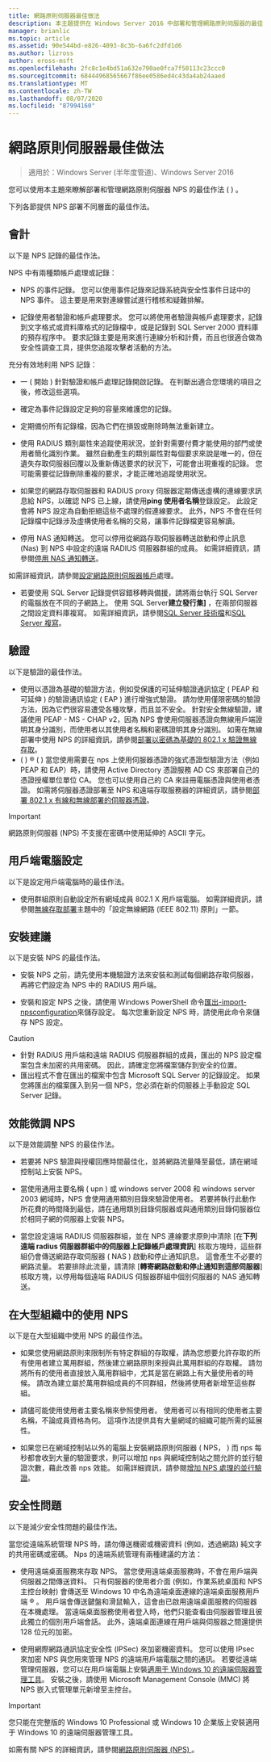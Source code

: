 ```yaml
---
title: 網路原則伺服器最佳做法
description: 本主題提供在 Windows Server 2016 中部署和管理網路原則伺服器的最佳作法。
manager: brianlic
ms.topic: article
ms.assetid: 90e544bd-e826-4093-8c3b-6a6fc2dfd1d6
ms.author: lizross
author: eross-msft
ms.openlocfilehash: 2fc8c1e4bd51a632e790ae0fca7f50113c23ccc0
ms.sourcegitcommit: 68444968565667f86ee0586ed4c43da4ab24aaed
ms.translationtype: MT
ms.contentlocale: zh-TW
ms.lasthandoff: 08/07/2020
ms.locfileid: "87994160"
---
```

# <a name="network-policy-server-best-practices"></a>網路原則伺服器最佳做法

>適用於：Windows Server (半年度管道)、Windows Server 2016

您可以使用本主題來瞭解部署和管理網路原則伺服器 NPS 的最佳作法 \( \) 。

下列各節提供 NPS 部署不同層面的最佳作法。

## <a name="accounting"></a>會計

以下是 NPS 記錄的最佳作法。

NPS 中有兩種類帳戶處理或記錄：

- NPS 的事件記錄。 您可以使用事件記錄來記錄系統與安全性事件日誌中的 NPS 事件。 這主要是用來對連線嘗試進行稽核和疑難排解。

- 記錄使用者驗證和帳戶處理要求。 您可以將使用者驗證與帳戶處理要求，記錄到文字格式或資料庫格式的記錄檔中，或是記錄到 SQL Server 2000 資料庫的預存程序中。 要求記錄主要是用來進行連線分析和計費，而且也很適合做為安全性調查工具，提供您追蹤攻擊者活動的方法。

充分有效地利用 NPS 記錄：

- 一 \( 開始 \) 針對驗證和帳戶處理記錄開啟記錄。 在判斷出適合您環境的項目之後，修改這些選項。

- 確定為事件記錄設定足夠的容量來維護您的記錄。

- 定期備份所有記錄檔，因為它們在損毀或刪除時無法重新建立。

- 使用 RADIUS 類別屬性來追蹤使用狀況，並針對需要付費才能使用的部門或使用者簡化識別作業。 雖然自動產生的類別屬性對每個要求來說是唯一的，但在遺失存取伺服器回覆以及重新傳送要求的狀況下，可能會出現重複的記錄。 您可能需要從記錄刪除重複的要求，才能正確地追蹤使用狀況。

- 如果您的網路存取伺服器和 RADIUS proxy 伺服器定期傳送虛構的連線要求訊息給 NPS，以確認 NPS 已上線，請使用**ping 使用者名稱**登錄設定。 此設定會將 NPS 設定為自動拒絕這些不處理的假連線要求。 此外，NPS 不會在任何記錄檔中記錄涉及虛構使用者名稱的交易，讓事件記錄檔更容易解讀。

- 停用 NAS 通知轉送。 您可以停用從網路存取伺服器轉送啟動和停止訊息 (Nas) 到 NPS 中設定的遠端 RADIUS 伺服器群組的成員。 如需詳細資訊，請參閱[停用 NAS 通知轉送](nps-disable-nas-notifications.md)。

如需詳細資訊，請參閱[設定網路原則伺服器帳戶](nps-accounting-configure.md)處理。

- 若要使用 SQL Server 記錄提供容錯移轉與備援，請將兩台執行 SQL Server 的電腦放在不同的子網路上。 使用 SQL Server**建立發行集]** ，在兩部伺服器之間設定資料庫複寫。 如需詳細資訊，請參閱[SQL Server 技術檔](/sql/sql-server/?view=sql-server-ver15)和[SQL Server 複寫](/sql/relational-databases/replication/sql-server-replication?view=sql-server-ver15)。

## <a name="authentication"></a>驗證

以下是驗證的最佳作法。

- 使用以憑證為基礎的驗證方法，例如受保護的可延伸驗證通訊協定 \( PEAP 和可延伸 \) 的驗證通訊協定 \( EAP \) 進行增強式驗證。 請勿使用僅限密碼的驗證方法，因為它們很容易遭受各種攻擊，而且並不安全。 針對安全無線驗證，建議使用 PEAP \- MS \- CHAP v2，因為 NPS 會使用伺服器憑證向無線用戶端證明其身分識別，而使用者以其使用者名稱和密碼證明其身分識別。  如需在無線部署中使用 NPS 的詳細資訊，請參閱[部署以密碼為基礎的 802.1 x 驗證無線存取](../../core-network-guide/cncg/wireless/a-deploy-8021x-wireless-access.md)。
- \( \) &reg; \( \) 當您使用需要在 nps 上使用伺服器憑證的強式憑證型驗證方法（例如 PEAP 和 EAP）時，請使用 Active Directory 憑證服務 AD CS 來部署自己的憑證授權單位單位 CA。 您也可以使用自己的 CA 來註冊電腦憑證與使用者憑證。 如需將伺服器憑證部署至 NPS 和遠端存取服務器的詳細資訊，請參閱[部署 802.1 x 有線和無線部署的伺服器憑證](../../core-network-guide/cncg/server-certs/deploy-server-certificates-for-802.1x-wired-and-wireless-deployments.md)。

> [!IMPORTANT]
> 網路原則伺服器 (NPS) 不支援在密碼中使用延伸的 ASCII 字元。

## <a name="client-computer-configuration"></a>用戶端電腦設定

以下是設定用戶端電腦時的最佳作法。

- 使用群組原則自動設定所有網域成員 802.1 X 用戶端電腦。 如需詳細資訊，請參閱[無線存取部署](../../core-network-guide/cncg/wireless/e-wireless-access-deployment.md#bkmk_policies)主題中的「設定無線網路 (IEEE 802.11) 原則」一節。

## <a name="installation-suggestions"></a>安裝建議

以下是安裝 NPS 的最佳作法。

- 安裝 NPS 之前，請先使用本機驗證方法來安裝和測試每個網路存取伺服器，再將它們設定為 NPS 中的 RADIUS 用戶端。

- 安裝和設定 NPS 之後，請使用 Windows PowerShell 命令[匯出-import-npsconfiguration](/powershell/module/nps/export-npsconfiguration?view=win10-ps)來儲存設定。 每次您重新設定 NPS 時，請使用此命令來儲存 NPS 設定。

>[!CAUTION]
>- 針對 RADIUS 用戶端和遠端 RADIUS 伺服器群組的成員，匯出的 NPS 設定檔案包含未加密的共用密碼。 因此，請確定您將檔案儲存到安全的位置。
>- 匯出程式不會在匯出的檔案中包含 Microsoft SQL Server 的記錄設定。 如果您將匯出的檔案匯入到另一個 NPS，您必須在新的伺服器上手動設定 SQL Server 記錄。

## <a name="performance-tuning-nps"></a>效能微調 NPS

以下是效能調整 NPS 的最佳作法。

- 若要將 NPS 驗證與授權回應時間最佳化，並將網路流量降至最低，請在網域控制站上安裝 NPS。

- 當使用通用主要名稱 \( upn \) 或 windows server 2008 和 windows server 2003 網域時，NPS 會使用通用類別目錄來驗證使用者。 若要將執行此動作所花費的時間降到最低，請在通用類別目錄伺服器或與通用類別目錄伺服器位於相同子網的伺服器上安裝 NPS。

- 當您設定遠端 RADIUS 伺服器群組，並在 NPS 連線要求原則中清除 [在**下列遠端 radius 伺服器群組中的伺服器上記錄帳戶處理資訊**] 核取方塊時，這些群組仍會傳送網路存取伺服器 \( NAS \) 啟動和停止通知訊息。 這會產生不必要的網路流量。 若要排除此流量，請清除 [**轉寄網路啟動和停止通知到這部伺服器**] 核取方塊，以停用每個遠端 RADIUS 伺服器群組中個別伺服器的 NAS 通知轉送。

## <a name="using-nps-in-large-organizations"></a>在大型組織中的使用 NPS

以下是在大型組織中使用 NPS 的最佳作法。

- 如果您使用網路原則來限制所有特定群組的存取權，請為您想要允許存取的所有使用者建立萬用群組，然後建立網路原則來授與此萬用群組的存取權。 請勿將所有的使用者直接放入萬用群組中，尤其是當在網路上有大量使用者的時候。 請改為建立屬於萬用群組成員的不同群組，然後將使用者新增至這些群組。

- 請儘可能使用使用者主要名稱來參照使用者。 使用者可以有相同的使用者主要名稱，不論成員資格為何。 這項作法提供具有大量網域的組織可能所需的延展性。

- 如果您已在網域控制站以外的電腦上安裝網路原則伺服器 \( NPS， \) 而 nps 每秒都會收到大量的驗證要求，則可以增加 nps 與網域控制站之間允許的並行驗證次數，藉此改善 nps 效能。 如需詳細資訊，請參閱[增加 NPS 處理的並行驗證](./nps-concurrent-auth.md)。

## <a name="security-issues"></a>安全性問題

以下是減少安全性問題的最佳作法。

當您從遠端系統管理 NPS 時，請勿傳送機密或機密資料 (例如，透過網路) 純文字的共用密碼或密碼。 Nps 的遠端系統管理有兩種建議的方法：

- 使用遠端桌面服務來存取 NPS。 當您使用遠端桌面服務時，不會在用戶端與伺服器之間傳送資料。 只有伺服器的使用者介面 (例如，作業系統桌面和 NPS 主控台映射) 會傳送至 Windows 10 中名為遠端桌面連線的遠端桌面服務用戶端 &reg; 。 用戶端會傳送鍵盤和滑鼠輸入，這會由已啟用遠端桌面服務的伺服器在本機處理。 當遠端桌面服務使用者登入時，他們只能查看由伺服器管理且彼此獨立的個別用戶端會話。 此外，遠端桌面連線在用戶端與伺服器之間還提供 128 位元的加密。

- 使用網際網路通訊協定安全性 (IPSec) 來加密機密資料。 您可以使用 IPsec 來加密 NPS 與您用來管理 NPS 的遠端用戶端電腦之間的通訊。 若要從遠端管理伺服器，您可以在用戶端電腦上安裝[適用于 Windows 10 的遠端伺服器管理工具](https://www.microsoft.com/download/details.aspx?id=45520)。 安裝之後，請使用 Microsoft Management Console (MMC) 將 NPS 嵌入式管理單元新增至主控台。

>[!IMPORTANT]
>您只能在完整版的 Windows 10 Professional 或 Windows 10 企業版上安裝適用于 Windows 10 的遠端伺服器管理工具。

如需有關 NPS 的詳細資訊，請參閱[網路原則伺服器 (NPS) ](nps-top.md)。